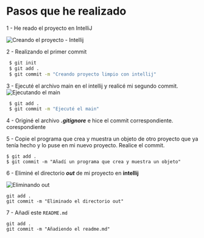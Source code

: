 # Pasos que he realizado

1 - He reado el proyecto en IntelliJ

![Creando el proyecto - Intellij](https://i.ibb.co/pKxYyjN/creando-PROYECTO.png)

2 - Realizando el primer commit

```bash
 $ git init
 $ git add .
 $ git commit -m "Creando proyecto limpio con intellij"
 ```
 
 3 - Ejecuté el archivo main en el intellij y realicé mi segundo commit.
![Ejecutando el main](https://i.ibb.co/8zFCx5X/ejecutarmain.png)


```bash
 $ git add .
 $ git commit -m "Ejecuté el main"
 ```

4 - Originé el archivo ___.gitignore___ e hice el commit correspondiente. corespondiente 

5 - Copie el programa que crea y muestra un objeto de otro proyecto que ya tenía hecho y lo puse en mi nuevo proyecto. Realice el commit.

```
$ git add . 
$ git commit -m "Añadí un programa que crea y muestra un objeto"
```
6 - Eliminé el directorio ___out___ de mi proyecto en **intellij**

![Eliminando out](https://i.ibb.co/nB7C0qf/eliminarout.png)

```
git add .
git commit -m "Eliminado el directorio out"
```
7 - Añadí este ```README.md```
```
git add .
git commit -m "Añadiendo el readme.md"
```